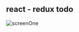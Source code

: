 <h2>react - redux todo</h2>
<img src="https://github.com/sabajiVikas/react/blob/master/todo-redux/screenShot/screenOne.png" alt="screenOne" />
